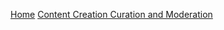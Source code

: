 [Home](/)
[Content Creation Curation and Moderation](/content-creation-curation-and-moderation)

<br><br>